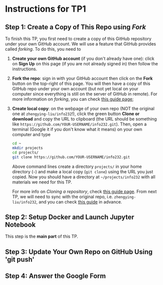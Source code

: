 Instructions for TP1
========

## Step 1: Create a Copy of This Repo using *Fork*
To finish this TP, you first need to create a copy of this GitHub repository under your own GitHub account. We will use a feature that GitHub provides called *forking*. To do this, you need to
1. **Create your own GitHub account** (if you don't already have one): click on **Sign Up** on this page (if you are not already signed in) then follow the instructions. 
2. **Fork the repo**: sign in with your GitHub account then click on the **Fork** button on the top-right of this page. You will then have a copy of this GitHub repo under your own account (but not yet local on your computer since everything is still on the server of GitHub in remote). For more information on *forking*, you can check [this guide page](https://help.github.com/articles/fork-a-repo/);
3. **Create local copy**: on the webpage of your own repo (NOT the original one at `zhengying-liu/info232`!), click the green button **Clone or download** and copy the URL to clipboard (the URL should be something like `https://github.com/YOUR-USERNAME/info232.git`). Then, open a terminal (Google it if you don't know what it means) on your own computer and type

    ```bash
    cd ~
    mkdir projects
    cd projects/
    git clone https://github.com/YOUR-USERNAME/info232.git
    ```
    
    Above command lines create a directory `projects/` in your home directory (`~`) and make a local copy (`git clone`) using the URL you just copied. Now you should have a directory at `~/projects/info232` with all materials we need for this TP.

    For more info on *Cloning a repository*, check [this guide page](https://help.github.com/articles/cloning-a-repository/). From next TP, we will need to sync with the original repo, i.e. `zhengying-liu/info232`, and you can check [this guide](https://help.github.com/articles/fork-a-repo/#step-3-configure-git-to-sync-your-fork-with-the-original-spoon-knife-repository) in advance.

## Step 2: Setup Docker and Launch Jupyter Notebook 
This step is the **main part** of this TP.

## Step 3: Update Your Own Repo on GitHub Using 'git push'

## Step 4: Answer the Google Form
